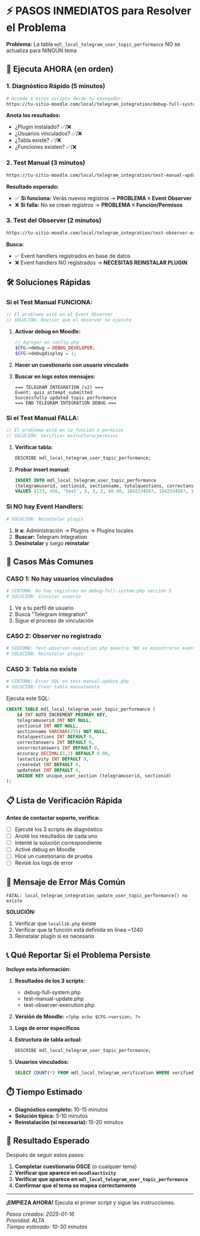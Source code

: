 # ⚡ PASOS INMEDIATOS para Resolver el Problema

**Problema:** La tabla `mdl_local_telegram_user_topic_performance` NO se actualiza para NINGÚN tema

## 🚀 Ejecuta AHORA (en orden)

### **1. Diagnóstico Rápido (5 minutos)**
```bash
# Accede a estos scripts desde tu navegador:
https://tu-sitio-moodle.com/local/telegram_integration/debug-full-system.php
```

**Anota los resultados:**
- ¿Plugin instalado? ✅/❌
- ¿Usuarios vinculados? ✅/❌ 
- ¿Tabla existe? ✅/❌
- ¿Funciones existen? ✅/❌

### **2. Test Manual (3 minutos)**
```bash
https://tu-sitio-moodle.com/local/telegram_integration/test-manual-update.php
```

**Resultado esperado:**
- ✅ **Si funciona:** Verás nuevos registros → **PROBLEMA = Event Observer**
- ❌ **Si falla:** No se crean registros → **PROBLEMA = Función/Permisos**

### **3. Test del Observer (2 minutos)**
```bash
https://tu-sitio-moodle.com/local/telegram_integration/test-observer-execution.php
```

**Busca:**
- ✅ Event handlers registrados en base de datos
- ❌ Event handlers NO registrados → **NECESITAS REINSTALAR PLUGIN**

## 🛠️ Soluciones Rápidas

### **Si el Test Manual FUNCIONA:**
```php
// El problema está en el Event Observer
// SOLUCIÓN: Revisar que el observer se ejecute
```

1. **Activar debug en Moodle:**
   ```php
   // Agregar en config.php
   $CFG->debug = DEBUG_DEVELOPER;
   $CFG->debugdisplay = 1;
   ```

2. **Hacer un cuestionario con usuario vinculado**
3. **Buscar en logs estos mensajes:**
   ```
   === TELEGRAM INTEGRATION (v2) ===
   Event: quiz_attempt_submitted
   Successfully updated topic performance
   === END TELEGRAM INTEGRATION DEBUG ===
   ```

### **Si el Test Manual FALLA:**
```php
// El problema está en la función o permisos
// SOLUCIÓN: Verificar estructura/permisos
```

1. **Verificar tabla:**
   ```sql
   DESCRIBE mdl_local_telegram_user_topic_performance;
   ```

2. **Probar insert manual:**
   ```sql
   INSERT INTO mdl_local_telegram_user_topic_performance 
   (telegramuserid, sectionid, sectionname, totalquestions, correctanswers, incorrectanswers, accuracy, lastactivity, createdat, updatedat)
   VALUES (123, 456, 'test', 5, 3, 2, 60.00, 1642334567, 1642334567, 1642334567);
   ```

### **Si NO hay Event Handlers:**
```bash
# SOLUCIÓN: Reinstalar plugin
```

1. **Ir a:** Administración → Plugins → Plugins locales
2. **Buscar:** Telegram Integration
3. **Desinstalar** y luego **reinstalar**

## 🎯 Casos Más Comunes

### **CASO 1: No hay usuarios vinculados**
```bash
# SÍNTOMA: No hay registros en debug-full-system.php sección 5
# SOLUCIÓN: Vincular usuario
```
1. Ve a tu perfil de usuario
2. Busca "Telegram Integration"
3. Sigue el proceso de vinculación

### **CASO 2: Observer no registrado**
```bash
# SÍNTOMA: test-observer-execution.php muestra "NO se encontraron event observers"
# SOLUCIÓN: Reinstalar plugin
```

### **CASO 3: Tabla no existe**
```bash
# SÍNTOMA: Error SQL en test-manual-update.php
# SOLUCIÓN: Crear tabla manualmente
```

Ejecuta este SQL:
```sql
CREATE TABLE mdl_local_telegram_user_topic_performance (
    id INT AUTO_INCREMENT PRIMARY KEY,
    telegramuserid INT NOT NULL,
    sectionid INT NOT NULL,
    sectionname VARCHAR(255) NOT NULL,
    totalquestions INT DEFAULT 0,
    correctanswers INT DEFAULT 0,
    incorrectanswers INT DEFAULT 0,
    accuracy DECIMAL(5,2) DEFAULT 0.00,
    lastactivity INT DEFAULT 0,
    createdat INT DEFAULT 0,
    updatedat INT DEFAULT 0,
    UNIQUE KEY unique_user_section (telegramuserid, sectionid)
);
```

## 📋 Lista de Verificación Rápida

**Antes de contactar soporte, verifica:**

- [ ] Ejecuté los 3 scripts de diagnóstico
- [ ] Anoté los resultados de cada uno
- [ ] Intenté la solución correspondiente
- [ ] Activé debug en Moodle
- [ ] Hice un cuestionario de prueba
- [ ] Revisé los logs de error

## 🚨 Mensaje de Error Más Común

```
FATAL: local_telegram_integration_update_user_topic_performance() no existe
```

**SOLUCIÓN:**
1. Verificar que `locallib.php` existe
2. Verificar que la función está definida en línea ~1240
3. Reinstalar plugin si es necesario

## 📞 Qué Reportar Si el Problema Persiste

**Incluye esta información:**

1. **Resultados de los 3 scripts:**
   - debug-full-system.php
   - test-manual-update.php  
   - test-observer-execution.php

2. **Versión de Moodle:** `<?php echo $CFG->version; ?>`

3. **Logs de error específicos**

4. **Estructura de tabla actual:**
   ```sql
   DESCRIBE mdl_local_telegram_user_topic_performance;
   ```

5. **Usuarios vinculados:**
   ```sql
   SELECT COUNT(*) FROM mdl_local_telegram_verification WHERE verified = 1;
   ```

## ⏱️ Tiempo Estimado

- **Diagnóstico completo:** 10-15 minutos
- **Solución típica:** 5-10 minutos
- **Reinstalación (si necesaria):** 15-20 minutos

## 🎯 Resultado Esperado

Después de seguir estos pasos:

1. **Completar cuestionario OSCE** (o cualquier tema)
2. **Verificar que aparece en `moodleactivity`**
3. **Verificar que aparece en `mdl_local_telegram_user_topic_performance`**
4. **Confirmar que el tema se mapea correctamente**

---

**¡EMPIEZA AHORA!** Ejecuta el primer script y sigue las instrucciones.

*Pasos creados: 2025-01-16*  
*Prioridad: ALTA*  
*Tiempo estimado: 10-30 minutos* 